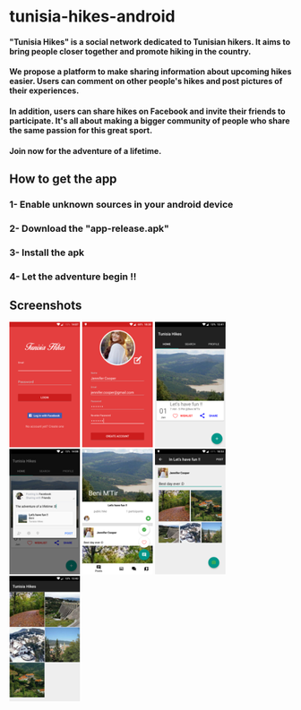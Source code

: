 # tunisia-hikes-android

#### "Tunisia Hikes" is a social network dedicated to Tunisian hikers. It aims to bring people closer together and promote hiking in the country.
#### We propose a platform to make sharing information about upcoming hikes easier. Users can comment on other people's hikes and post pictures of their experiences.
#### In addition, users can share hikes on Facebook and invite their friends to participate. It's all about making a bigger community of people who share the same passion for this great sport.
#### Join now for the adventure of a lifetime.

## How to get the app

### 1- Enable unknown sources in your android device
### 2- Download the "app-release.apk"
### 3- Install the apk
### 4- Let the adventure begin !!

## Screenshots

<img src="/tunisia_hikes_screenshots/1.png" width="25%" height="25%" />
<img src="/tunisia_hikes_screenshots/2.png" width="25%" height="25%" />
<img src="/tunisia_hikes_screenshots/3.png" width="25%" height="25%" />
<img src="/tunisia_hikes_screenshots/4.png" width="25%" height="25%" />
<img src="/tunisia_hikes_screenshots/5.png" width="25%" height="25%" />
<img src="/tunisia_hikes_screenshots/6.png" width="25%" height="25%" />
<img src="/tunisia_hikes_screenshots/7.png" width="25%" height="25%" />
